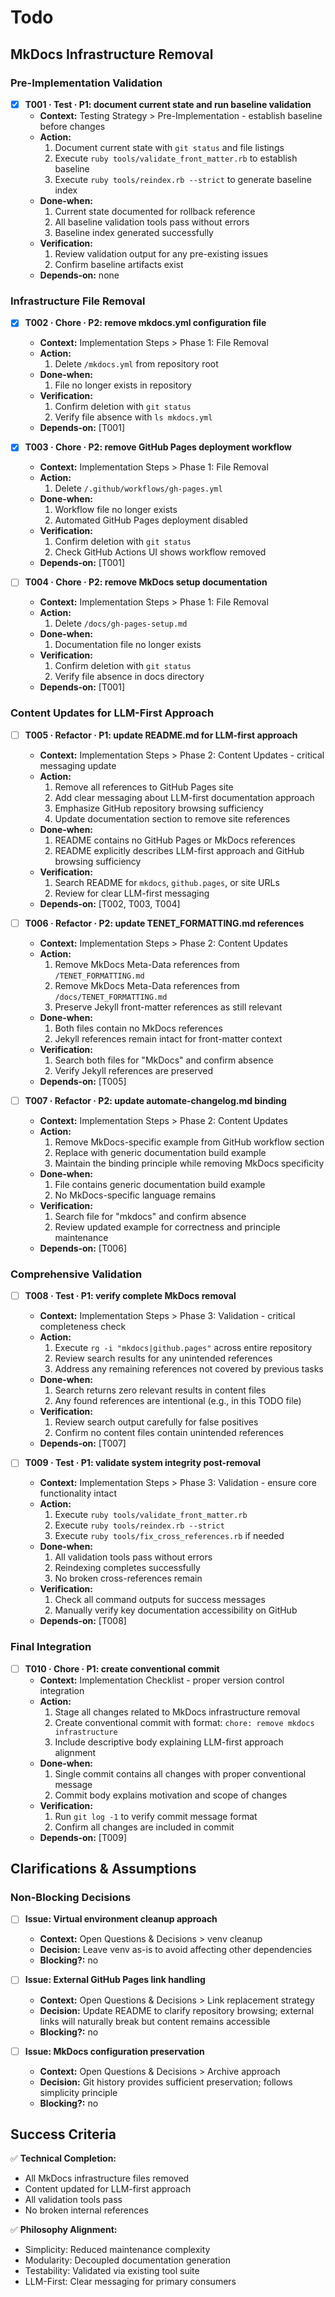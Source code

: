 # Todo

## MkDocs Infrastructure Removal

### Pre-Implementation Validation
- [x] **T001 · Test · P1: document current state and run baseline validation**
    - **Context:** Testing Strategy > Pre-Implementation - establish baseline before changes
    - **Action:**
        1. Document current state with `git status` and file listings
        2. Execute `ruby tools/validate_front_matter.rb` to establish baseline
        3. Execute `ruby tools/reindex.rb --strict` to generate baseline index
    - **Done‑when:**
        1. Current state documented for rollback reference
        2. All baseline validation tools pass without errors
        3. Baseline index generated successfully
    - **Verification:**
        1. Review validation output for any pre-existing issues
        2. Confirm baseline artifacts exist
    - **Depends‑on:** none

### Infrastructure File Removal
- [x] **T002 · Chore · P2: remove mkdocs.yml configuration file**
    - **Context:** Implementation Steps > Phase 1: File Removal
    - **Action:**
        1. Delete `/mkdocs.yml` from repository root
    - **Done‑when:**
        1. File no longer exists in repository
    - **Verification:**
        1. Confirm deletion with `git status`
        2. Verify file absence with `ls mkdocs.yml`
    - **Depends‑on:** [T001]

- [x] **T003 · Chore · P2: remove GitHub Pages deployment workflow**
    - **Context:** Implementation Steps > Phase 1: File Removal
    - **Action:**
        1. Delete `/.github/workflows/gh-pages.yml`
    - **Done‑when:**
        1. Workflow file no longer exists
        2. Automated GitHub Pages deployment disabled
    - **Verification:**
        1. Confirm deletion with `git status`
        2. Check GitHub Actions UI shows workflow removed
    - **Depends‑on:** [T001]

- [ ] **T004 · Chore · P2: remove MkDocs setup documentation**
    - **Context:** Implementation Steps > Phase 1: File Removal
    - **Action:**
        1. Delete `/docs/gh-pages-setup.md`
    - **Done‑when:**
        1. Documentation file no longer exists
    - **Verification:**
        1. Confirm deletion with `git status`
        2. Verify file absence in docs directory
    - **Depends‑on:** [T001]

### Content Updates for LLM-First Approach
- [ ] **T005 · Refactor · P1: update README.md for LLM-first approach**
    - **Context:** Implementation Steps > Phase 2: Content Updates - critical messaging update
    - **Action:**
        1. Remove all references to GitHub Pages site
        2. Add clear messaging about LLM-first documentation approach
        3. Emphasize GitHub repository browsing sufficiency
        4. Update documentation section to remove site references
    - **Done‑when:**
        1. README contains no GitHub Pages or MkDocs references
        2. README explicitly describes LLM-first approach and GitHub browsing sufficiency
    - **Verification:**
        1. Search README for `mkdocs`, `github.pages`, or site URLs
        2. Review for clear LLM-first messaging
    - **Depends‑on:** [T002, T003, T004]

- [ ] **T006 · Refactor · P2: update TENET_FORMATTING.md references**
    - **Context:** Implementation Steps > Phase 2: Content Updates
    - **Action:**
        1. Remove MkDocs Meta-Data references from `/TENET_FORMATTING.md`
        2. Remove MkDocs Meta-Data references from `/docs/TENET_FORMATTING.md`
        3. Preserve Jekyll front-matter references as still relevant
    - **Done‑when:**
        1. Both files contain no MkDocs references
        2. Jekyll references remain intact for front-matter context
    - **Verification:**
        1. Search both files for "MkDocs" and confirm absence
        2. Verify Jekyll references are preserved
    - **Depends‑on:** [T005]

- [ ] **T007 · Refactor · P2: update automate-changelog.md binding**
    - **Context:** Implementation Steps > Phase 2: Content Updates
    - **Action:**
        1. Remove MkDocs-specific example from GitHub workflow section
        2. Replace with generic documentation build example
        3. Maintain the binding principle while removing MkDocs specificity
    - **Done‑when:**
        1. File contains generic documentation build example
        2. No MkDocs-specific language remains
    - **Verification:**
        1. Search file for "mkdocs" and confirm absence
        2. Review updated example for correctness and principle maintenance
    - **Depends‑on:** [T006]

### Comprehensive Validation
- [ ] **T008 · Test · P1: verify complete MkDocs removal**
    - **Context:** Implementation Steps > Phase 3: Validation - critical completeness check
    - **Action:**
        1. Execute `rg -i "mkdocs|github.pages"` across entire repository
        2. Review search results for any unintended references
        3. Address any remaining references not covered by previous tasks
    - **Done‑when:**
        1. Search returns zero relevant results in content files
        2. Any found references are intentional (e.g., in this TODO file)
    - **Verification:**
        1. Review search output carefully for false positives
        2. Confirm no content files contain unintended references
    - **Depends‑on:** [T007]

- [ ] **T009 · Test · P1: validate system integrity post-removal**
    - **Context:** Implementation Steps > Phase 3: Validation - ensure core functionality intact
    - **Action:**
        1. Execute `ruby tools/validate_front_matter.rb`
        2. Execute `ruby tools/reindex.rb --strict`
        3. Execute `ruby tools/fix_cross_references.rb` if needed
    - **Done‑when:**
        1. All validation tools pass without errors
        2. Reindexing completes successfully
        3. No broken cross-references remain
    - **Verification:**
        1. Check all command outputs for success messages
        2. Manually verify key documentation accessibility on GitHub
    - **Depends‑on:** [T008]

### Final Integration
- [ ] **T010 · Chore · P1: create conventional commit**
    - **Context:** Implementation Checklist - proper version control integration
    - **Action:**
        1. Stage all changes related to MkDocs infrastructure removal
        2. Create conventional commit with format: `chore: remove mkdocs infrastructure`
        3. Include descriptive body explaining LLM-first approach alignment
    - **Done‑when:**
        1. Single commit contains all changes with proper conventional message
        2. Commit body explains motivation and scope of changes
    - **Verification:**
        1. Run `git log -1` to verify commit message format
        2. Confirm all changes are included in commit
    - **Depends‑on:** [T009]

## Clarifications & Assumptions

### Non-Blocking Decisions
- [ ] **Issue: Virtual environment cleanup approach**
    - **Context:** Open Questions & Decisions > venv cleanup
    - **Decision:** Leave venv as-is to avoid affecting other dependencies
    - **Blocking?:** no

- [ ] **Issue: External GitHub Pages link handling**
    - **Context:** Open Questions & Decisions > Link replacement strategy
    - **Decision:** Update README to clarify repository browsing; external links will naturally break but content remains accessible
    - **Blocking?:** no

- [ ] **Issue: MkDocs configuration preservation**
    - **Context:** Open Questions & Decisions > Archive approach
    - **Decision:** Git history provides sufficient preservation; follows simplicity principle
    - **Blocking?:** no

## Success Criteria

✅ **Technical Completion:**
- All MkDocs infrastructure files removed
- Content updated for LLM-first approach
- All validation tools pass
- No broken internal references

✅ **Philosophy Alignment:**
- Simplicity: Reduced maintenance complexity
- Modularity: Decoupled documentation generation
- Testability: Validated via existing tool suite
- LLM-First: Clear messaging for primary consumers
